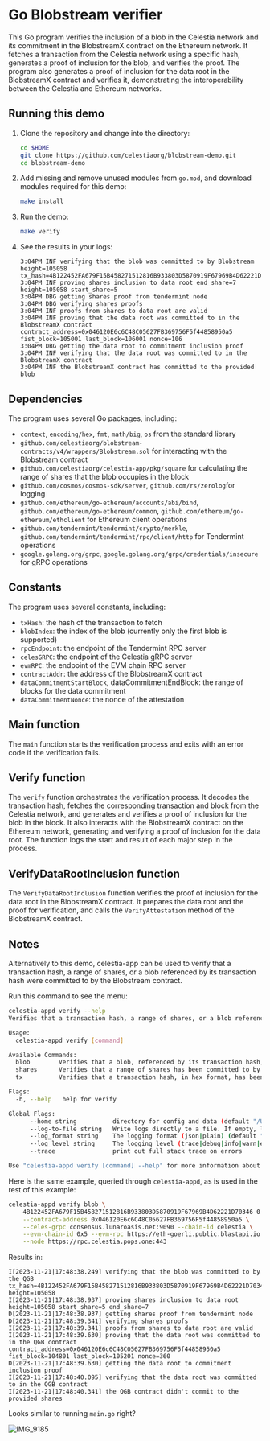 # Go Blobstream verifier

This Go program verifies the inclusion of a blob in the Celestia
network and its commitment in the BlobstreamX contract on the
Ethereum network. It fetches a transaction from the Celestia
network using a specific hash, generates a proof of inclusion
for the blob, and verifies the proof. The program also generates
a proof of inclusion for the data root in the BlobstreamX contract
and verifies it, demonstrating the interoperability between the
Celestia and Ethereum networks.

## Running this demo

1. Clone the repository and change into the directory:

    ```bash
    cd $HOME
    git clone https://github.com/celestiaorg/blobstream-demo.git
    cd blobstream-demo
    ```

2. Add missing and remove unused modules from `go.mod`, and download modules required for this demo:

    ```bash
    make install
    ```

3. Run the demo:

    ```bash
    make verify
    ```

4. See the results in your logs:

    ```logs
    3:04PM INF verifying that the blob was committed to by Blobstream height=105058 tx_hash=4B122452FA679F15B458271512816B933803D5870919F67969B4D62221D70346
    3:04PM INF proving shares inclusion to data root end_share=7 height=105058 start_share=5
    3:04PM DBG getting shares proof from tendermint node
    3:04PM DBG verifying shares proofs
    3:04PM INF proofs from shares to data root are valid
    3:04PM INF proving that the data root was committed to in the BlobstreamX contract contract_address=0x046120E6c6C48C05627FB369756F5f44858950a5 fist_block=105001 last_block=106001 nonce=106
    3:04PM DBG getting the data root to commitment inclusion proof
    3:04PM INF verifying that the data root was committed to in the BlobstreamX contract
    3:04PM INF the BlobstreamX contract has committed to the provided blob
    ```

## Dependencies

The program uses several Go packages, including:

- `context`, `encoding/hex`, `fmt`, `math/big`, `os` from the standard library
- `github.com/celestiaorg/blobstream-contracts/v4/wrappers/Blobstream.sol` for interacting with the Blobstream contract
- `github.com/celestiaorg/celestia-app/pkg/square` for calculating the range of shares that the blob occupies in the block
- `github.com/cosmos/cosmos-sdk/server`, `github.com/rs/zerolog`for logging
- `github.com/ethereum/go-ethereum/accounts/abi/bind`, `github.com/ethereum/go-ethereum/common`, `github.com/ethereum/go-ethereum/ethclient` for Ethereum client operations
- `github.com/tendermint/tendermint/crypto/merkle`, `github.com/tendermint/tendermint/rpc/client/http` for Tendermint operations
- `google.golang.org/grpc`, `google.golang.org/grpc/credentials/insecure` for gRPC operations

## Constants

The program uses several constants, including:

- `txHash`: the hash of the transaction to fetch
- `blobIndex`: the index of the blob (currently only the first blob is supported)
- `rpcEndpoint`: the endpoint of the Tendermint RPC server
- `celesGRPC`: the endpoint of the Celestia gRPC server
- `evmRPC`: the endpoint of the EVM chain RPC server
- `contractAddr`: the address of the BlobstreamX contract
- `dataCommitmentStartBlock`, dataCommitmentEndBlock: the range of blocks for the data commitment
- `dataCommitmentNonce`: the nonce of the attestation

## Main function

The `main` function starts the verification process and exits with an error
code if the verification fails.

## Verify function

The `verify` function orchestrates the verification process. It decodes
the transaction hash, fetches the corresponding transaction and block
from the Celestia network, and generates and verifies a proof of inclusion
for the blob in the block. It also interacts with the BlobstreamX
contract on the Ethereum network, generating and verifying a proof of
inclusion for the data root. The function logs the start and result of
each major step in the process.

## VerifyDataRootInclusion function

The `VerifyDataRootInclusion` function verifies the proof of inclusion for
the data root in the BlobstreamX contract. It prepares the data root and the
proof for verification, and calls the `VerifyAttestation` method of the
BlobstreamX contract.

## Notes

Alternatively to this demo, celestia-app can be used to verify that
a transaction hash, a range of shares, or a blob referenced by its
transaction hash were committed to by the Blobstream contract.

Run this command to see the menu:

```bash
celestia-appd verify --help
Verifies that a transaction hash, a range of shares, or a blob referenced by its transaction hash were committed to by the QGB contract

Usage:
  celestia-appd verify [command]

Available Commands:
  blob        Verifies that a blob, referenced by its transaction hash, in hex format, has been committed to by the QGB contract
  shares      Verifies that a range of shares has been committed to by the QGB contract. The range should be end exclusive.
  tx          Verifies that a transaction hash, in hex format, has been committed to by the QGB contract

Flags:
  -h, --help   help for verify

Global Flags:
      --home string          directory for config and data (default "/Users/joshstein/.celestia-app")
      --log-to-file string   Write logs directly to a file. If empty, logs are written to stderr
      --log_format string    The logging format (json|plain) (default "plain")
      --log_level string     The logging level (trace|debug|info|warn|error|fatal|panic) (default "info")
      --trace                print out full stack trace on errors

Use "celestia-appd verify [command] --help" for more information about a command.
```

Here is the same example, queried through `celestia-appd`, as is
used in the rest of this example:

```bash
celestia-appd verify blob \
    4B122452FA679F15B458271512816B933803D5870919F67969B4D62221D70346 0 \
    --contract-address 0x046120E6c6C48C05627FB369756F5f44858950a5 \
    --celes-grpc consensus.lunaroasis.net:9090 --chain-id celestia \
    --evm-chain-id 0x5 --evm-rpc https://eth-goerli.public.blastapi.io \
    --node https://rpc.celestia.pops.one:443
```

Results in:

```logs
I[2023-11-21|17:48:38.249] verifying that the blob was committed to by the QGB tx_hash=4B122452FA679F15B458271512816B933803D5870919F67969B4D62221D70346 height=105058
I[2023-11-21|17:48:38.937] proving shares inclusion to data root        height=105058 start_share=5 end_share=7
D[2023-11-21|17:48:38.937] getting shares proof from tendermint node
D[2023-11-21|17:48:39.341] verifying shares proofs
I[2023-11-21|17:48:39.341] proofs from shares to data root are valid
I[2023-11-21|17:48:39.630] proving that the data root was committed to in the QGB contract contract_address=0x046120E6c6C48C05627FB369756F5f44858950a5 fist_block=104801 last_block=105201 nonce=360
D[2023-11-21|17:48:39.630] getting the data root to commitment inclusion proof
I[2023-11-21|17:48:40.095] verifying that the data root was committed to in the QGB contract
I[2023-11-21|17:48:40.341] the QGB contract didn't commit to the provided shares
```

Looks similar to running `main.go` right?

![IMG_9185](https://github.com/jcstein/blobstream-demo/assets/46639943/3f157a9e-7b84-4c90-b110-01d1d3ae068a)
